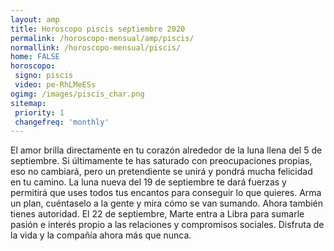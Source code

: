 ```yaml
---
layout: amp
title: Horoscopo piscis septiembre 2020 
permalink: /horoscopo-mensual/amp/piscis/
normallink: /horoscopo-mensual/piscis/
home: FALSE
horoscopo:
 signo: piscis
 video: pe-RhLMeESs 
ogimg: /images/piscis_char.png
sitemap:
 priority: 1
 changefreq: 'monthly'
---
```



El amor brilla directamente en tu corazón alrededor de la luna llena del 5 de septiembre. Si últimamente te has saturado con preocupaciones propias, eso no cambiará, pero un pretendiente se unirá y pondrá mucha felicidad en tu camino. La luna nueva del 19 de septiembre te dará fuerzas y permitirá que uses todos tus encantos para conseguir lo que quieres. Arma un plan, cuéntaselo a la gente y mira cómo se van sumando. Ahora también tienes autoridad. El 22 de septiembre, Marte entra a Libra para sumarle pasión e interés propio a las relaciones y compromisos sociales. Disfruta de la vida y la compañía ahora más que nunca. 